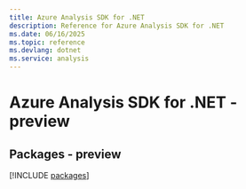 ```yaml
---
title: Azure Analysis SDK for .NET
description: Reference for Azure Analysis SDK for .NET
ms.date: 06/16/2025
ms.topic: reference
ms.devlang: dotnet
ms.service: analysis
---
```

# Azure Analysis SDK for .NET - preview
## Packages - preview
[!INCLUDE [packages](analysis-index.md)]